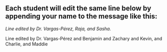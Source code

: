 ## Each student will edit the same line below by appending your name to the message like this:
*Line edited by Dr. Vargas-Pérez, Raja, and Sasha.*


Line edited by Dr. Vargas-Pérez and Benjamin and Zachary and Kevin, and Charlie, and Maddie


